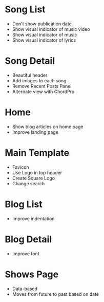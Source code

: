 # Song List

* Don't show publication date
* Show visual indicator of music video
* Show visual indicator of music 
* Show visual indicator of lyrics

# Song Detail

* Beautiful header
* Add images to each song
* Remove Recent Posts Panel
* Alternate view with ChordPro

# Home

* Show blog articles on home page
* Improve landing page

# Main Template

* Favicon
* Use Logo in top header
* Create Square Logo
* Change search

# Blog List

* Improve indentation

# Blog Detail

* Improve font

# Shows Page

* Data-based
* Moves from future to past based on date
